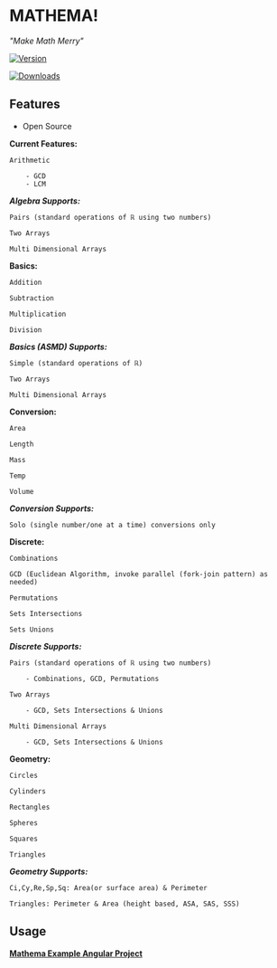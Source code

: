 
  

  

# MATHEMA!

  

  

  

_"Make Math Merry"_

  

  

  

  

[![Version](https://img.shields.io/npm/v/mathema.svg)](https://www.npmjs.com/package/mathema)

  

  

  

[![Downloads](https://img.shields.io/npm/dm/mathema.svg)](https://www.npmjs.com/package/mathema)

  

  

  

  

## Features

  

- Open Source

  

  

**Current Features:**

  
```
Arithmetic

	- GCD 	
	- LCM
```

  

***Algebra Supports:***

  
```
Pairs (standard operations of ℝ using two numbers)

Two Arrays

Multi Dimensional Arrays
```
  

**Basics:**

  
```
Addition

Subtraction

Multiplication

Division
```
  

***Basics (ASMD) Supports:***

  
```
Simple (standard operations of ℝ)

Two Arrays

Multi Dimensional Arrays
```
  
**Conversion:**

  
```
Area

Length

Mass

Temp

Volume
```
  
***Conversion Supports:***

  
```
Solo (single number/one at a time) conversions only
```
**Discrete:**

  
```
Combinations

GCD (Euclidean Algorithm, invoke parallel (fork-join pattern) as needed)

Permutations

Sets Intersections

Sets Unions
```
  

***Discrete Supports:***

  
```
Pairs (standard operations of ℝ using two numbers)

	- Combinations, GCD, Permutations

Two Arrays

	- GCD, Sets Intersections & Unions

Multi Dimensional Arrays

	- GCD, Sets Intersections & Unions
```
  

**Geometry:**

  
```
Circles

Cylinders

Rectangles

Spheres

Squares

Triangles
```
  

  

***Geometry Supports:***

  
```
Ci,Cy,Re,Sp,Sq: Area(or surface area) & Perimeter

Triangles: Perimeter & Area (height based, ASA, SAS, SSS)
```
  

## Usage

  

  

**[Mathema Example Angular Project](https://github.com/ceotrammell/mathema-example)**